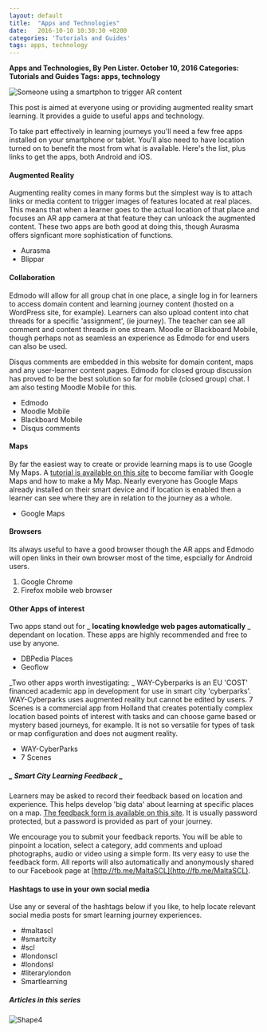 ```yaml
---
layout: default
title:  "Apps and Technologies"
date:   2016-10-10 10:30:30 +0200
categories: 'Tutorials and Guides'
tags: apps, technology
---
```


**Apps and Technologies, By Pen Lister. October 10, 2016 Categories: Tutorials and Guides Tags: apps, technology**

![Someone using a smartphon to trigger AR content]({{site.baseurl}}/assets/images/photo-1472143684393-8b081cb2e899.jpeg)

This post is aimed at everyone using or providing augmented reality smart learning. It provides a guide to useful apps and technology.

To take part effectively in learning journeys you'll need a few free apps installed on your smartphone or tablet. You'll also need to have location turned on to benefit the most from what is available. Here's the list, plus links to get the apps, both Android and iOS.

#### **Augmented Reality**

Augmenting reality comes in many forms but the simplest way is to attach links or media content to trigger images of features located at real places. This means that when a learner goes to the actual location of that place and focuses an AR app camera at that feature they can unloack the augmented content. These two apps are both good at doing this, though Aurasma offers signficant more sophistication of functions.

- Aurasma
- Blippar

#### **Collaboration**

Edmodo will allow for all group chat in one place, a single log in for learners to access domain content and learning journey content (hosted on a WordPress site, for example). Learners can also upload content into chat threads for a specific 'assignment', (ie journey). The teacher can see all comment and content threads in one stream. Moodle or Blackboard Mobile, though perhaps not as seamless an experience as Edmodo for end users can also be used.

Disqus comments are embedded in this website for domain content, maps and any user-learner content pages. Edmodo for closed group discussion has proved to be the best solution so far for mobile (closed group) chat. I am also testing Moodle Mobile for this.

- Edmodo
- Moodle Mobile
- Blackboard Mobile
- Disqus comments

#### **Maps**

By far the easiest way to create or provide learning maps is to use Google My Maps. A [tutorial is available on this site](http://smartlearning.netfarms.eu/guide-to-making-a-customised-google-map/) to become familiar with Google Maps and how to make a My Map. Nearly everyone has Google Maps already installed on their smart device and if location is enabled then a learner can see where they are in relation to the journey as a whole.

- Google Maps

#### **Browsers**

Its always useful to have a good browser though the AR apps and Edmodo will open links in their own browser most of the time, espcially for Android users.

1. Google Chrome
2. Firefox mobile web browser

#### **Other Apps of interest**

Two apps stand out for _ **locating knowledge web pages automatically** _ dependant on location. These apps are highly recommended and free to use by anyone.

- DBPedia Places
- Geoflow

_Two other apps worth investigating: _ WAY-Cyberparks is an EU 'COST' financed academic app in development for use in smart city 'cyberparks'. WAY-Cyberparks uses augmented reality but cannot be edited by users. 7 Scenes is a commercial app from Holland that creates potentially complex location based points of interest with tasks and can choose game based or mystery based journeys, for example. It is not so versatile for types of task or map configuration and does not augment reality.

- WAY-CyberParks
- 7 Scenes

##### _ **Smart City Learning Feedback** _

Learners may be asked to record their feedback based on location and experience. This helps develop 'big data' about learning at specific places on a map. [The feedback form is available on this site](http://smartlearning.netfarms.eu/feedback/). It is usually password protected, but a password is provided as part of your journey.

We encourage you to submit your feedback reports. You will be able to pinpoint a location, select a category, add comments and upload photographs, audio or video using a simple form. Its very easy to use the feedback form. All reports will also automatically and anonymously shared to our Facebook page at [http://fb.me/MaltaSCL](http://fb.me/MaltaSCL).

#### **Hashtags to use in your own social media**

Use any or several of the hashtags below if you like, to help locate relevant social media posts for smart learning journey experiences.

- #maltascl
- #smartcity
- #scl
- #londonscl
- #londonsl
- #literarylondon
- Smartlearning

##### **Articles in this series**

![Shape4](RackMultipart20230926-1-xe4lmc_html_981da44633f54b92.gif)

